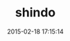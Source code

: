 ---
layout: post
title:  "shindo"
repo:   "geemus/shindo"
date:   2015-02-18 17:15:14
gemurl: http://github.com/geemus/shindo
---